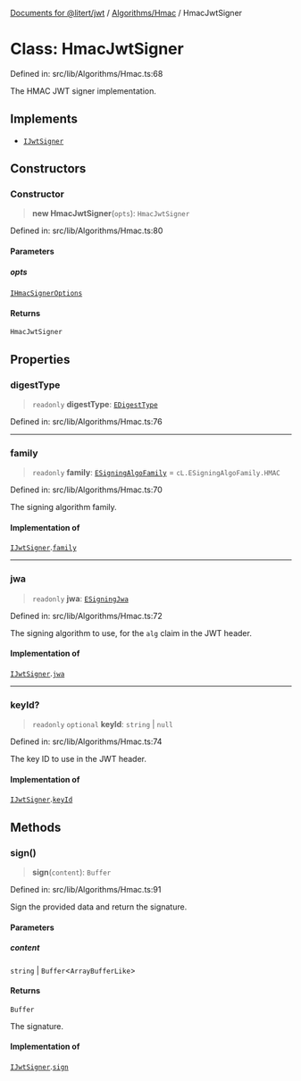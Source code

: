 [Documents for @litert/jwt](../../../index.md) / [Algorithms/Hmac](../index.md) / HmacJwtSigner

# Class: HmacJwtSigner

Defined in: src/lib/Algorithms/Hmac.ts:68

The HMAC JWT signer implementation.

## Implements

- [`IJwtSigner`](../../../Types/interfaces/IJwtSigner.md)

## Constructors

### Constructor

> **new HmacJwtSigner**(`opts`): `HmacJwtSigner`

Defined in: src/lib/Algorithms/Hmac.ts:80

#### Parameters

##### opts

[`IHmacSignerOptions`](../interfaces/IHmacSignerOptions.md)

#### Returns

`HmacJwtSigner`

## Properties

### digestType

> `readonly` **digestType**: [`EDigestType`](../../../Constants/enumerations/EDigestType.md)

Defined in: src/lib/Algorithms/Hmac.ts:76

***

### family

> `readonly` **family**: [`ESigningAlgoFamily`](../../../Constants/enumerations/ESigningAlgoFamily.md) = `cL.ESigningAlgoFamily.HMAC`

Defined in: src/lib/Algorithms/Hmac.ts:70

The signing algorithm family.

#### Implementation of

[`IJwtSigner`](../../../Types/interfaces/IJwtSigner.md).[`family`](../../../Types/interfaces/IJwtSigner.md#family)

***

### jwa

> `readonly` **jwa**: [`ESigningJwa`](../../../Constants/enumerations/ESigningJwa.md)

Defined in: src/lib/Algorithms/Hmac.ts:72

The signing algorithm to use, for the `alg` claim in the JWT header.

#### Implementation of

[`IJwtSigner`](../../../Types/interfaces/IJwtSigner.md).[`jwa`](../../../Types/interfaces/IJwtSigner.md#jwa)

***

### keyId?

> `readonly` `optional` **keyId**: `string` \| `null`

Defined in: src/lib/Algorithms/Hmac.ts:74

The key ID to use in the JWT header.

#### Implementation of

[`IJwtSigner`](../../../Types/interfaces/IJwtSigner.md).[`keyId`](../../../Types/interfaces/IJwtSigner.md#keyid)

## Methods

### sign()

> **sign**(`content`): `Buffer`

Defined in: src/lib/Algorithms/Hmac.ts:91

Sign the provided data and return the signature.

#### Parameters

##### content

`string` | `Buffer`\<`ArrayBufferLike`\>

#### Returns

`Buffer`

The signature.

#### Implementation of

[`IJwtSigner`](../../../Types/interfaces/IJwtSigner.md).[`sign`](../../../Types/interfaces/IJwtSigner.md#sign)
